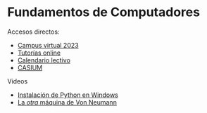 # Fundamentos de Computadores

Accesos directos:

* [Campus virtual 2023](https://eii.cv.uma.es/course/view.php?id=4155)
* [Tutorías online](https://meet.google.com/pyt-desz-dzn)
* [Calendario lectivo](http://casium.uma.es/calendar)
* [CASIUM](http://casium.uma.es)

Videos

* [Instalación de Python en Windows](https://studio.youtube.com/video/A85ns1sTnQU/edit)
* [La *otra* máquina de Von Neumann](https://www.youtube.com/watch?v=Rpy9Qp7NAaw)